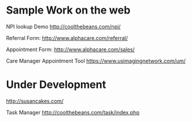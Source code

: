 Sample Work on the web
======================

NPI lookup Demo
http://coolthebeans.com/npi/

Referral Form:
http://www.alphacare.com/referral/

Appointment Form:
http://www.alphacare.com/sales/

Care Manager Appointment Tool
https://www.usimagingnetwork.com/um/


Under Development
=================
http://susancakes.com/

Task Manager
http://coolthebeans.com/task/index.php

